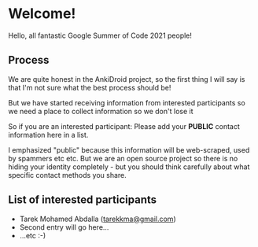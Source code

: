# Welcome!

Hello, all fantastic Google Summer of Code 2021 people!

## Process

We are quite honest in the AnkiDroid project, so the first thing I will say is that I'm not sure what the best process should be!

But we have started receiving information from interested participants so we need a place to collect information so we don't lose it

So if you are an interested participant: Please add your **PUBLIC** contact information here in a list. 

I emphasized "public" because this information will be web-scraped, used by spammers etc etc. But we are an open source project so there is no hiding your identity completely - but you should think carefully about what specific contact methods you share.

## List of interested participants

- Tarek Mohamed Abdalla (tarekkma@gmail.com)
- Second entry will go here...
- ...etc :-)